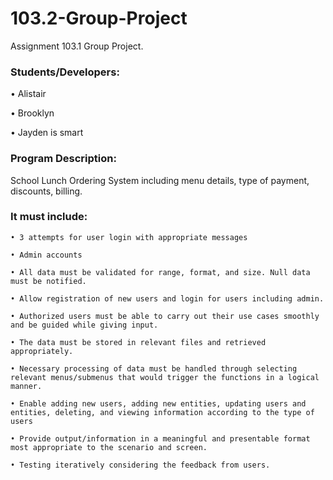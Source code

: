 # 103.2-Group-Project

Assignment 103.1 Group Project.

### Students/Developers:

  • Alistair

  • Brooklyn

  • Jayden is smart



### Program Description: 

School Lunch Ordering System including menu details, type of payment, discounts, billing.

### It must include:

    • 3 attempts for user login with appropriate messages
  
    • Admin accounts
  
    • All data must be validated for range, format, and size. Null data must be notified.
  
    • Allow registration of new users and login for users including admin.  
  
    • Authorized users must be able to carry out their use cases smoothly and be guided while giving input.  
  
    • The data must be stored in relevant files and retrieved appropriately.  
  
    • Necessary processing of data must be handled through selecting relevant menus/submenus that would trigger the functions in a logical manner. 
  
    • Enable adding new users, adding new entities, updating users and entities, deleting, and viewing information according to the type of users 
  
    • Provide output/information in a meaningful and presentable format most appropriate to the scenario and screen. 
  
    • Testing iteratively considering the feedback from users.

